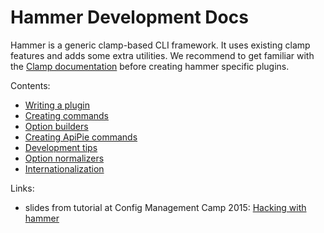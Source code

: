 Hammer Development Docs
=======================

Hammer is a generic clamp-based CLI framework. It uses existing clamp features and adds some extra utilities.
We recommend to get familiar with the [Clamp documentation](https://github.com/mdub/clamp/#quick-start)
before creating hammer specific plugins.

Contents:
 - [Writing a plugin](writing_a_plugin.md#writing-your-own-hammer-plugin)
 - [Creating commands](creating_commands.md#create-your-first-command)
 - [Option builders](option_builders.md#option-builders)
 - [Creating ApiPie commands](creating_apipie_commands.md#creating-commands-for-restful-api-with-apipie)
 - [Development tips](development_tips.md#development-tips)
 - [Option normalizers](option_normalizers.md#option-normalizers)
 - [Internationalization](i18n.md#internationalization)

Links:
 - slides from tutorial at Config Management Camp 2015: [Hacking with hammer](https://tstrachota.fedorapeople.org/slides/hacking_with_hammer/)
